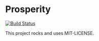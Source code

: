 # Prosperity

[![Build Status](https://travis-ci.org/smathieu/prosperity.png)](https://travis-ci.org/smathieu/prosperity)


This project rocks and uses MIT-LICENSE.
